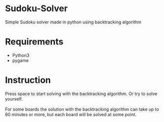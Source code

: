 # Sudoku-Solver
Simple Sudoku solver made in python using backtracking algorithm

# Requirements
  - Python3
  - pygame

# Instruction
Press space to start solving with the backtracking algorithm.
Or try to solve yourself.
<br/>
<br/>
For some boards the solution with the backtracking algorithm can take up to 60 minutes or more, but each board will be solved at some point.
